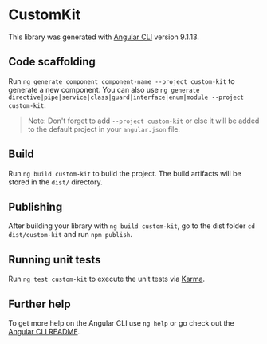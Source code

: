 # CustomKit

This library was generated with [Angular CLI](https://github.com/angular/angular-cli) version 9.1.13.

## Code scaffolding

Run `ng generate component component-name --project custom-kit` to generate a new component. You can also use `ng generate directive|pipe|service|class|guard|interface|enum|module --project custom-kit`.
> Note: Don't forget to add `--project custom-kit` or else it will be added to the default project in your `angular.json` file. 

## Build

Run `ng build custom-kit` to build the project. The build artifacts will be stored in the `dist/` directory.

## Publishing

After building your library with `ng build custom-kit`, go to the dist folder `cd dist/custom-kit` and run `npm publish`.

## Running unit tests

Run `ng test custom-kit` to execute the unit tests via [Karma](https://karma-runner.github.io).

## Further help

To get more help on the Angular CLI use `ng help` or go check out the [Angular CLI README](https://github.com/angular/angular-cli/blob/master/README.md).
